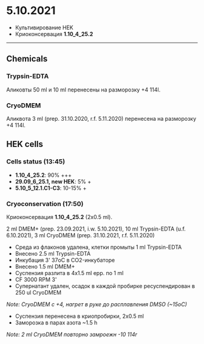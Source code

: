 5.10.2021
==========

- Культивирование HEK
- Криоконсервация **1.10_4_25.2**

---

## Chemicals
### Trypsin-EDTA
Аликовты 50 ml и 10 ml перенесены на разморозку +4 114l.

### CryoDMEM
Аликвота 3 ml (prep. 31.10.2020, r.f. 5.11.2020) перенесена на разморозку +4 114l.


## HEK cells
### Cells status (13:45)
- **1.10_4_25.2**: 90% +++
- **29.09_6_25.1, new HEK**: 5% +
- **5.10_5_12.1.C1-C3**: 10-15% +

### Cryoconservation (17:50)
Криоконсервация **1.10_4_25.2** (2x0.5 ml).

2 ml DMEM+ (prep. 23.09.2021, i.w. 5.10.2021), 10 ml Trypsin-EDTA (u.f. 6.10.2021), 3 ml CryoDMEM (prep. 31.10.2021, r.f. 5.11.2020)

- Среда из флаконов удалена, клетки промыты 1 ml Trypsin-EDTA
- Внесено 2.5 ml Trypsin-EDTA
- Инкубация 3' 37oC в CO2-инкубаторе
- Внесено 1.5 ml DMEM+
- Суспензия разлита в 4x1.5 ml epp. по 1 ml
- CF 3000 RPM 3'
- Супернатант удален, осадок в каждой пробирке ресуспендирован в 250 ul CryoDMEM

*Note: CryoDMEM с +4, нагрет в руке до расплавления DMSO (\~15oC)*

- Суспензия перенесена в криопробирки, 2x0.5 ml
- Заморозка в парах азота \~1.5 h

*Note: 2 ml CryoDMEM повторно замроежн -10 114r*